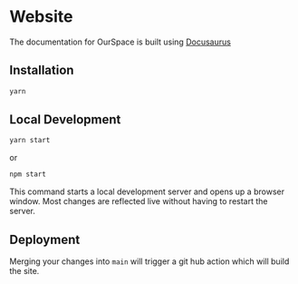# Website

The documentation for OurSpace is built using [Docusaurus](https://docusaurus.io/)

## Installation

```bash
yarn
```

## Local Development

```bash
yarn start
```

or 

```bash
npm start
```

This command starts a local development server and opens up a browser window. Most changes are reflected live without having to restart the server.

## Deployment

Merging your changes into `main` will trigger a git hub action which will build the site.